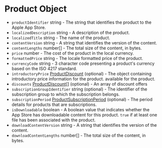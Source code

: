 # Product Object

* `productIdentifier` string - The string that identifies the product to the Apple App Store.
* `localizedDescription` string - A description of the product.
* `localizedTitle` string - The name of the product.
* `contentVersion` string - A string that identifies the version of the content.
* `contentLengths` number[] - The total size of the content, in bytes.
* `price` number - The cost of the product in the local currency.
* `formattedPrice` string - The locale formatted price of the product.
* `currencyCode` string - 3 character code presenting a product's currency based on the ISO 4217 standard.
* `introductoryPrice` [ProductDiscount](product-discount.md) (optional) - The object containing introductory price information for the product.
available for the product.
* `discounts` [ProductDiscount](product-discount.md)[] (optional) - An array of discount offers
* `subscriptionGroupIdentifier` string (optional) - The identifier of the subscription group to which the subscription belongs.
* `subscriptionPeriod` [ProductSubscriptionPeriod](product-subscription-period.md) (optional) - The period details for products that are subscriptions.
* `isDownloadable` boolean - A boolean value that indicates whether the App Store has downloadable content for this product. `true` if at least one file has been associated with the product.
* `downloadContentVersion` string - A string that identifies the version of the content.
* `downloadContentLengths` number[] - The total size of the content, in bytes.
